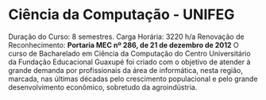 # Ciência da Computação - UNIFEG
Duração do Curso: 8 semestres.
Carga Horária: 3220 h/a
Renovação de Reconhecimento: **Portaria MEC nº 286, de 21 de dezembro de 2012** O curso de Bacharelado em Ciência da Computação do Centro Universitário da Fundação Educacional Guaxupé foi criado com o objetivo de atender à grande demanda por profissionais da área de informática, nesta região, marcada, nas últimas décadas pelo crescimento populacional e pelo grande desenvolvimento econômico, sobretudo da agroindústria. 
